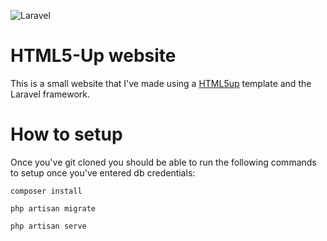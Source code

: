 ![Laravel](https://github.com/JRobertEdwards/html5-blog/workflows/Laravel/badge.svg?branch=master)

# HTML5-Up website

This is a small website that I've made using a <a href="https://html5up.net/">HTML5up</a> template and the Laravel framework.

# How to setup

Once you've git cloned you should be able to run the following commands to setup once you've entered db credentials:

`composer install`

`php artisan migrate`

`php artisan serve`
